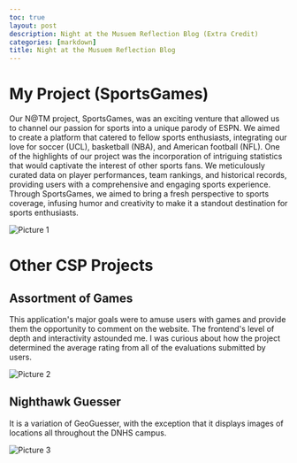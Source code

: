 ```yaml
---
toc: true
layout: post
description: Night at the Musuem Reflection Blog (Extra Credit)
categories: [markdown]
title: Night at the Musuem Reflection Blog
---
```


# My Project (SportsGames)

Our N@TM project, SportsGames, was an exciting venture that allowed us to channel our passion for sports into a unique parody of ESPN. We aimed to create a platform that catered to fellow sports enthusiasts, integrating our love for soccer (UCL), basketball (NBA), and American football (NFL). One of the highlights of our project was the incorporation of intriguing statistics that would captivate the interest of other sports fans. We meticulously curated data on player performances, team rankings, and historical records, providing users with a comprehensive and engaging sports experience. Through SportsGames, we aimed to bring a fresh perspective to sports coverage, infusing humor and creativity to make it a standout destination for sports enthusiasts.

![]({{site.baseurl}}/images/natmpic1.png "Picture 1")

# Other CSP Projects

## Assortment of Games

This application's major goals were to amuse users with games and provide them the opportunity to comment on the website. The frontend's level of depth and interactivity astounded me. I was curious about how the project determined the average rating from all of the evaluations submitted by users. 

![]({{site.baseurl}}/images/natmpic2.png "Picture 2")


## Nighthawk Guesser 

It is a variation of GeoGuesser, with the exception that it displays images of locations all throughout the DNHS campus.

![]({{site.baseurl}}/images/natmpic3.png "Picture 3")




